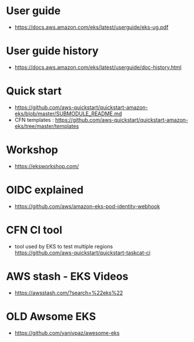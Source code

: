 # User guide
* https://docs.aws.amazon.com/eks/latest/userguide/eks-ug.pdf

# User guide history 
* https://docs.aws.amazon.com/eks/latest/userguide/doc-history.html

# Quick start
* https://github.com/aws-quickstart/quickstart-amazon-eks/blob/master/SUBMODULE_README.md
* CFN templates : https://github.com/aws-quickstart/quickstart-amazon-eks/tree/master/templates

# Workshop
* https://eksworkshop.com/

# OIDC explained 
* https://github.com/aws/amazon-eks-pod-identity-webhook

# CFN CI tool
* tool used by EKS to test multiple regions  
  https://github.com/aws-quickstart/quickstart-taskcat-ci

# AWS stash - EKS Videos
* https://awsstash.com/?search=%22eks%22

# OLD Awsome EKS 
* https://github.com/yanivpaz/awesome-eks 
